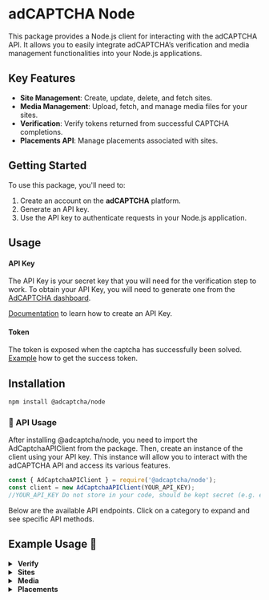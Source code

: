 # adCAPTCHA Node

This package provides a Node.js client for interacting with the adCAPTCHA API. It allows you to easily integrate adCAPTCHA’s verification and media management functionalities into your Node.js applications.

## Key Features

- **Site Management**: Create, update, delete, and fetch sites.
- **Media Management**: Upload, fetch, and manage media files for your sites.
- **Verification**: Verify tokens returned from successful CAPTCHA completions.
- **Placements API**: Manage placements associated with sites.

## Getting Started

To use this package, you'll need to:

1. Create an account on the **adCAPTCHA** platform.
2. Generate an API key.
3. Use the API key to authenticate requests in your Node.js application.

## Usage

#### API Key
The API Key is your secret key that you will need for the verification step to work. To obtain your API Key, you will need to generate one from the [AdCAPTCHA dashboard](https://app.adcaptcha.com/login). 

[Documentation](https://docs.adcaptcha.com/wordpress) to learn how to create an API Key.

#### Token
The token is exposed when the captcha has successfully been solved. [Example](/packages/react/README.md) how to get the success token. 

## Installation

```bash
npm install @adcaptcha/node
```

### 🚀 API Usage

After installing @adcaptcha/node, you need to import the AdCaptchaAPIClient from the package. Then, create an instance of the client using your API key. This instance will allow you to interact with the adCAPTCHA API and access its various features.

```typescript
const { AdCaptchaAPIClient } = require('@adcaptcha/node');
const client = new AdCaptchaAPIClient(YOUR_API_KEY); 
//YOUR_API_KEY Do not store in your code, should be kept secret (e.g. environment variables).
```

Below are the available API endpoints. Click on a category to expand and see specific API methods.

## Example Usage 📖

<details>
  <summary>&nbsp;<strong>Verify</strong></summary>

  <details>
    <summary>&nbsp;&nbsp;&nbsp;• Verify Token</summary>

### Request
```typescript
const result = await client.verify.verifyToken("Valid Token");
```

### Definitions

| Parameter | Type   | Required | Default | Description                     |
|-----------|--------|----------|---------|---------------------------------|
| token     | string | ✅ Yes   | -       | Token value.                    |

### Response
```json
{
    "status": "ok",
    "data": { "code": 200, "message": "Token verified" }
}
```

## Response from verify

| Status Code | Message               | 
|-------------|-----------------------|
| 200         | Token verified        |
| 400         | Token missing         |
| 400         | Invalid token         |
| 400         | Token already verified|

  </details>
</details>

<details>
  <summary>&nbsp;<strong>Sites</strong></summary>

  <details>
    <summary>&nbsp;&nbsp;&nbsp;• Fetch All</summary>

### Request
```typescript
const result = await client.sites.fetchAll();
```

### Definitions
 | Parameter  | Type    | Required | Default | Description               |
|------------|--------|----------|---------|---------------------------|
| page      | number | ❌ No     | 1       | Page number for pagination. |
| pageSize  | number | ❌ No     | 25      | Number of items per page.  |

### Response
```json
{
    "items": [
        {
            "id": "YOUR_SITE_ID",
            "name": "YOUR_SITE_NAME",
            "url": "",
            "createdAt": "2025-01-17T11:45:21.951Z",
            "updatedAt": "2025-01-17T11:45:21.951Z",
            "stats": {
                "totalLiveMedia": 0,
                "totalPlacement": 2,
                "last30daysHumanVerifiedCaptchas": {
                    "name": "adsSeenByConfirmedHumans",
                    "data": []
                }
            }
        }
    ],
    "meta": {
        "totalCount": 3,
        "page": 1,
        "pageSize": 25
    }
}
```
  </details>

   <details>
    <summary>&nbsp;&nbsp;&nbsp;• Fetch By ID</summary>

### Request
```typescript
const result = await client.sites.fetchByID("STE-YOUR_SITE_ID");
```

### Definitions

| Parameter | Type   | Required | Default | Description                                                         |
|-----------|--------|----------|---------|---------------------------------------------------------------------|
| id        | string | ✅ Yes   | -       | The ID of the site to fetch from the database.                      |

### Response
```json
{
  "id": "STE-YOUR_SITE_ID",
  "name": "YOUE_SITE_NAME",
  "url": "https://your-site-url.com",
  "createdAt": "2025-01-17T11:47:55.496Z",
  "updatedAt": "2025-01-17T11:47:55.496Z",
  "stats": {
    "totalLiveMedia": 2,
    "totalPlacement": 2,
    "last30daysHumanVerifiedCaptchas": { "name": "adsSeenByConfirmedHumans", "data": [] }
  }
}
```

  </details>

  <details>
    <summary>&nbsp;&nbsp;&nbsp;• Fetch Stats For Site</summary>

### Request
```typescript
const result = await client.sites.fetchStatsForSite("STE-YOUR_SITE_ID", "7");
```

### Definitions

| Parameter      | Type                  | Required | Default | Description                                                                 |
|----------------|-----------------------|----------|---------|-----------------------------------------------------------------------------|
| id             | string                | ✅ Yes   | -       | The unique identifier of the site whose stats need to be fetched.           |
| dateRange      | string                | ✅ Yes   | -       | The number of days from the current day for which the stats should be fetched. |

### Response
```json
{
  "name": "Status by day",
  "data": [
    {
      "date": "2025-01-29T15:33:15.932Z",
      "correct": 0,
      "incorrect": 0,
      "unanswered": 0,
      "skipped": 0,
      "closed": 0
    }
  ]
}
```
  </details>

  <details>
    <summary>&nbsp;&nbsp;&nbsp;• Create Site</summary>

### Request
```typescript
const result = await client.sites.createSite("Your Site Name", "https://your-site-url.com");
```

### Definitions

| Parameter      | Type                  | Required | Default | Description                                                                 |
|----------------|-----------------------|----------|---------|-----------------------------------------------------------------------------|
| siteName       | string                | ✅ Yes   | -       | The name of the site to be created.                                          |
| siteUrl        | string                | ✅ Yes   | -       | The URL of the site to be created.                                           |


### Response
```json
{
  "id": "STE-YOUR_SITE_ID",
  "name": "Your Site Name",
  "url": "https://your-site-url.com",
  "createdAt": "2025-01-30T15:41:35.936Z",
  "updatedAt": "2025-01-30T15:41:35.936Z",
  "stats": {
    "totalLiveMedia": 0,
    "totalPlacement": 0,
    "last30daysHumanVerifiedCaptchas": { "name": "adsSeenByConfirmedHumans", "data": [] }
  }
}
```
  </details>

  <details>
    <summary>&nbsp;&nbsp;&nbsp;• Update Site</summary>

### Definitions

### Request
```typescript
const result = await client.sites.updateSite("STE-YOUR_SITE_ID", "Updated Site Name", "https://updated-site-url.com");
```

| Parameter      | Type                  | Required | Default | Description                                                                 |
|----------------|-----------------------|----------|---------|-----------------------------------------------------------------------------|
| siteID         | string                | ✅ Yes   | -       | The ID of the site to be updated.                                           |
| siteName       | string                | ✅ Yes   | -       | The new name for the site to be updated.                                    |
| siteUrl        | string                | ✅ Yes   | -       | The new URL for the site to be updated.                                     |

### Response
```json
{
  "id": "TE-YOUR_SITE_ID",
  "name": "Updated Site Name",
  "url": "https://updated-site-url.com",
  "createdAt": "2025-01-17T11:47:55.496Z",
  "updatedAt": "2025-01-30T16:08:03.296Z",
  "stats": {
    "totalLiveMedia": 2,
    "totalPlacement": 2,
    "last30daysHumanVerifiedCaptchas": { "name": "adsSeenByConfirmedHumans", "data": [] }
  }
}
```
  </details>

  <details>
    <summary>&nbsp;&nbsp;&nbsp;• Delete Site</summary>

### Request
```typescript
const result = await client.sites.deleteSite("STE-YOUR_SITE_ID");
```

### Definitions

| Parameter      | Type                  | Required | Default | Description                                                                 |
|---------------|-----------------------|----------|---------|-----------------------------------------------------------------------------|
| id            | string                | ✅ Yes   | -       | The ID of the site to be deleted.                                           |

### Response
```json
{
  "status": "ok",
  "data": true
}
```
  </details>

</details>

<details>
  <summary>&nbsp;<strong>Media</strong></summary>

  <details>
    <summary>&nbsp;&nbsp;&nbsp;• Fetch Query</summary>
    
### Request
```typescript
const filters = {
      status: 'live',  
      siteID: "STE-YOUR_SITE_ID",
    };
const result = await client.media.query(filters, 1);
```

### Definitions

| Parameter      | Type                                    | Required | Default | Description                                                               |
|---------------|----------------------------------------|----------|---------|-----------------------------------------------------------------------------|
| filters       | object                                  | ✅ Yes   | -       | An object containing filter parameters for the query.                      |
| status        | string                                  | ✅ Yes   | -       | The status of the media to filter by. 'archived' or 'live' or 'pending'     |
| siteID        | string                                  | ❌ No    | -       | The ID of the site to filter media for.                                    |
| page          | number                                  | ✅ Yes   | 1       | The page number for pagination.                                            |
| pageSize      | number                                  | ❌ No    | 24      | The number of media items per page. Defaults to an API-defined value.      |

### Response
```json
{
    "items": [
        {
            "id": "MDA-YOUR_MEDIA_ID",
            "name": "YOUR_SITE_NAME",
            "type": "image",
            "keywords": [],
            "sites": [],
            "createdAt": "2025-01-27T09:11:21.066Z",
            "updatedAt": "2025-01-31T10:37:15.329Z",
            "archivedAt": null,
            "scheduleStartAt": null,
            "scheduleEndAt": "2025-12-31T23:59:59.000Z",
            "state": "live",
            "metadata": {}
        }
    ],
    "meta": {
        "totalCount": 1,
        "page": 1,
        "pageSize": 24
    }
}
```
  </details>

  <details>
    <summary>&nbsp;&nbsp;&nbsp;• Fetch All</summary>
    
### Request
```typescript
const result = await client.media.fetchAll();
```

### Definitions

| Parameter         | Type                                    | Required | Default | Description                                                               |
|------------------|----------------------------------------|----------|---------|-----------------------------------------------------------------------------|
| page            | number                                  | ❌ No    | 1       | The page number for pagination.                                             |
| selectedFilters | array                                   | ❌ No    | -       | An array of filter strings to apply to the media query.                     |
| pageSize        | number                                  | ❌ No    | 24       | The number of media items per page. Defaults to an API-defined value.      |

### Response

```json
{
    "items": [
        {
            "id": "MDA-YOUR_MEDIA_ID",
            "name": "YOUR_SITE_NAME",
            "type": "image",
            "keywords": [],
            "sites": [],
            "createdAt": "2025-01-27T09:11:21.066Z",
            "updatedAt": "2025-01-31T10:37:15.329Z",
            "archivedAt": null,
            "scheduleStartAt": null,
            "scheduleEndAt": "2025-12-31T23:59:59.000Z",
            "state": "live",
            "metadata": {}
        }
    ],
    "meta": {
        "totalCount": "2",
        "page": 1,
        "pageSize": 24
    }
}
```

  </details>

  <details>
    <summary>&nbsp;&nbsp;&nbsp;• Fetch By ID</summary>

### Request
```typescript
const result = await client.media.fetchByID("MDA-YOUR_MEDIA_ID");
```

### Definitions

| Parameter | Type   | Required | Default | Description                                         |
|-----------|--------|----------|---------|-----------------------------------------------------|
| id        | string | ✅ Yes   | -       | The unique identifier of the media item to be fetched. |

### Response

```json
{
  "id": "MDA-YOUR_MEDIA_ID",
  "name": "YOUR_SITE_NAME",
  "type": "image",
  "keywords": [],
  "sites": [],
  "createdAt": "2025-01-23T10:15:09.904Z",
  "updatedAt": "2025-01-24T11:17:58.012Z",
  "archivedAt": "2025-01-24T11:17:58.012Z",
  "scheduleStartAt": null,
  "scheduleEndAt": null,
  "state": "archived",
  "metadata": {
    "width": 600,
    "height": 338,
    "thumbnailURL": "https://adcaptcha-dev-vas-assets-cdn.s3.eu-west-2.amazonaws.com/media/images/MDA-YOUR_MEDIA_ID.jpg"
  }
}
```
  </details>

  <details>
    <summary>&nbsp;&nbsp;&nbsp;• Fetch All Archived</summary>

### Request
```typescript
const result = await client.media.fetchAllArchived();
```

### Definitions

| Parameter | Type   | Required | Default | Description                                       |
|-----------|--------|----------|---------|---------------------------------------------------|
| page      | number | ❌ No    | 1       | The page number for paginated results.           |
| pageSize  | number | ❌ No    | 24      | The number of items per page (optional).         |

### Response

```json
{
  "items": [
    {
      "id": "MDA-YOUR_MEDIA_ID",
      "name": "YOUR_SITE_NAME",
      "type": "image",
      "keywords": [],
      "sites": [],
      "createdAt": "2025-01-27T08:56:06.743Z",
      "updatedAt": "2025-01-27T09:12:17.358Z",
      "archivedAt": "2025-01-27T09:12:17.358Z",
      "scheduleStartAt": null,
      "scheduleEndAt": null,
      "state": "archived",
      "metadata": {}
    }
  ],
  "meta": { "totalCount": 8, "page": 1, "pageSize": 24 }
}
```
  </details>

  <details>
    <summary>&nbsp;&nbsp;&nbsp;• Create Media</summary>

### Request

```typescript
const mediaFile = await createFileFromAsset('./assets/your-media-file.webp'); 
const result = await client.media.createMedia(
  mediaFile,
  ['STE-YOUR_SITE_ID'],
  ['Tag1', 'Tag2'],
  new Date('2025-01-01T00:00:00Z'),
  new Date('2025-12-31T23:59:59Z')
);
```

### Definitions

| Parameter       | Type          | Required | Default | Description                                      |
|----------------|--------------|----------|---------|--------------------------------------------------|
| mediaFile      | File         | ✅ Yes   | -       | The media file to be uploaded.                  |
| siteIDs        | string[]     | ❌ No    | []      | An array of site IDs associated with the media. |
| keywords       | string[]     | ❌ No    | []      | An array of keywords for tagging the media.     |
| scheduleStartAt | Date \| null | ❌ No    | null    | The scheduled start date for the media.         |
| scheduleEndAt  | Date \| null | ❌ No    | null    | The scheduled end date for the media.           |

### Response

```json
{
    "status": "ok",
    "data": {
        "id": "MDA-YOUR_MEDIA_ID",
        "name": "YOUR_SITE_NAME",
        "type": "image",
        "keywords": ["keyword1", "keyword2"],
        "sites": [],
        "createdAt": "2025-01-31T15:09:17.897Z",
        "updatedAt": "2025-01-31T15:09:17.897Z",
        "archivedAt": null,
        "scheduleStartAt": "2025-01-01T00:00:00.000Z",
        "scheduleEndAt": "2025-12-31T23:59:59.000Z",
        "state": "pending",
        "metadata": {}
    }
}
```
  </details>

<details>
    <summary>&nbsp;&nbsp;&nbsp;• Unarchive Media</summary>

### Request
```typescript
const result = await client.media.unarchiveMedia("MDA-YOUR_MEDIA_ID");
```

### Definitions

| Parameter  | Type   | Required | Default | Description                           |
|-----------|--------|----------|---------|---------------------------------------|
| mediaID   | string | ✅ Yes   | -       | The unique identifier of the media to unarchive. |

### Response

```json
{ "status": "ok", "data": true }
```
  </details>

  <details>
    <summary>&nbsp;&nbsp;&nbsp;• Update Media</summary>

### Request
```typescript
const result = await client.media.updateMedia(
  "MDA-YOUR_MEDIA_ID",
  "Updated Media Name",
  "CUSTOMER-123",
  ["STE-YOUR_SITE_ID"],
  [],
  null,
  null
);
```

### Definitions

| Parameter       | Type          | Required | Default | Description                                      |
|----------------|--------------|----------|---------|--------------------------------------------------|
| mediaID        | string       | ✅ Yes   | -       | The unique identifier of the media to update.   |
| mediaName      | string       | ✅ Yes   | -       | The new name of the media.                      |
| customerID     | string       | ✅ Yes   | -       | The customer ID associated with the media.      |
| siteIDs        | string[]     | ❌ No    | []      | An array of site IDs linked to the media.       |
| keywords       | string[]     | ❌ No    | []      | An array of keywords for tagging the media.     |
| scheduleStartAt | Date \| null | ❌ No    | null    | The scheduled start date for the media.         |
| scheduleEndAt  | Date \| null | ❌ No    | null    | The scheduled end date for the media.           |

  ### Response

  ```json
  {
    "id": "MDA-YOUR_MEDIA_ID",
    "name": "Minimal Media Update",
    "type": "image",
    "keywords": [],
    "sites": [ { "id": "STE-YOUR_SITE_ID", "name": "YOUR_SITE_NAME" } ],
    "createdAt": "2025-01-31T15:09:17.897Z",
    "updatedAt": "2025-01-31T15:16:17.595Z",
    "archivedAt": null,
    "scheduleStartAt": null,
    "scheduleEndAt": null,
    "state": "live",
    "metadata": {
      "width": 600,
      "height": 338,
      "thumbnailURL": "https://d3exd71ujqzz3u.cloudfront.net/media/images/MDA-YOUR_MEDIA_ID.jpg"
    }
  }
```

</details>
  <details>
    <summary>&nbsp;&nbsp;&nbsp;• Delete Media</summary>

#### API Reference

### Request
```typescript
const result = await client.media.deleteMedia("MDA-YOUR_MEDIA_ID");
```

### Definitions

| Parameter | Type   | Required | Default | Description                           |
|----------|--------|----------|---------|---------------------------------------|
| id       | string | ✅ Yes   | -       | The unique identifier of the media to delete. |

### Response

```json
{ "status": "ok", "data": true }
```
  </details>
</details>

<details>
  <summary>&nbsp;<strong>Placements</strong></summary>

  <details>
    <summary>&nbsp;&nbsp;&nbsp;• Fetch All</summary>

### Request
```typescript
const result = await client.placements.fetchAll(1);
```

### Definitions

| Parameter | Type   | Required | Default | Description                           |
|----------|--------|----------|---------|---------------------------------------|
| page     | number | ✅ Yes   | -       | The page number for pagination.       |

### Response

```json
{
  "items": [
    {
      "id": "PLC-YOUR_PLACEMENT_ID",
      "name": "Updated Placement Name",
      "siteID": "STE-YOUR_SITE_ID",
      "createdAt": "2025-01-17T11:45:21.952Z",
      "updatedAt": "2025-01-17T21:37:02.923Z"
    }
  ],
  "meta": { "totalCount": 4, "page": 1, "pageSize": 25 }
}
```
  </details>

  <details>
    <summary>&nbsp;&nbsp;&nbsp;• Fetch By ID</summary>

### Request
```typescript
const result = await client.placements.fetchByID("PLC-YOUR_PLACEMENT_ID");
```

### Definitions

| Parameter | Type   | Required | Default | Description               |
|----------|--------|----------|---------|---------------------------|
| id       | string | ✅ Yes   | -       | The ID of the placement.  |

### Response

```json
{
  "id": "PLC-YOUR_PLACEMENT_ID",
  "name": "YOUR Placement NAME",
  "siteID": "STE-YOUR_SITE_ID",
  "createdAt": "2025-01-24T11:34:33.754Z",
  "updatedAt": "2025-01-24T11:36:04.291Z"
}
```
  </details>
  
  <details>
    <summary>&nbsp;&nbsp;&nbsp;• Fetch All Placements for Site</summary>
    
### Request
```typescript
const result = await client.placements.fetchAllForSite("STE-YOUR_SITE_ID", 1, 4);
```

### Definitions

| Parameter  | Type    | Required | Default | Description                           |
|------------|---------|----------|---------|---------------------------------------|
| siteID     | string  | ✅ Yes   | -       | The ID of the site to fetch placements for. |
| page       | number  | ❌ No    | 1       | The page number for pagination.       |
| pageSize   | number  | ❌ No    | 24      | The number of placements per page.    |

### Response

```json
{
  "items": [
    {
      "id": "PLC-YOUR_PLACEMENT_ID",
      "name": "YOUR PLACEMENT NAME",
      "siteID": "STE-YOUR_SITE_ID",
      "createdAt": "2025-01-24T11:34:33.754Z",
      "updatedAt": "2025-01-24T11:36:04.291Z"
    }
  ],
  "meta": { "totalCount": 2, "page": 1, "pageSize": 4 }
}
```
  </details>

  <details>
    <summary>&nbsp;&nbsp;&nbsp;• Create Placement</summary>

### Request
```typescript
const result = await client.placements.createPlacement("Your Placement Name", "STE-YOUR_SITE_ID");
```

### Definitions

| Parameter | Type    | Required | Default | Description                             |
|-----------|---------|----------|---------|-----------------------------------------|
| name      | string  | ✅ Yes   | -       | The name of the placement to be created. |
| siteID    | string  | ✅ Yes   | -       | The ID of the site where the placement will be created. |

### Response

```json
{
  "id": "PLC-YOUR_PLACEMENT_ID",
  "name": "YOUR PLACEMENT NAME",
  "siteID": "STE-YOUR_SITE_ID",
  "createdAt": "2025-01-31T16:05:00.083Z",
  "updatedAt": "2025-01-31T16:05:00.083Z"
}
```

  </details>

  <details>
    <summary>&nbsp;&nbsp;&nbsp;• Update Placement</summary>

### Request
```typescript
const result = await client.placements.updatePlacement("PLC-YOUR_PLACEMENT_ID", "Updated Placement Name", "STE-YOUR_SITE_ID");
```

### Definitions

| Parameter      | Type    | Required | Default | Description                                 |
|----------------|---------|----------|---------|---------------------------------------------|
| placementID    | string  | ✅ Yes   | -       | The ID of the placement to be updated.      |
| placementName  | string  | ✅ Yes   | -       | The new name for the placement.             |
| siteID         | string  | ✅ Yes   | -       | The ID of the site where the placement exists. |

### Response

```json
{
  "id": "PLC-YOUR_PLACEMENT_ID",
  "name": "Updated Placement Name",
  "siteID": "STE-YOUR_SITE_ID",
  "createdAt": "2025-01-24T11:34:33.754Z",
  "updatedAt": "2025-01-31T16:09:24.870Z"
}
```
  </details>

  <details>
    <summary>&nbsp;&nbsp;&nbsp;• Delete Placement</summary>

### Request
```typescript
const result = await client.placements.deletePlacement("PLC-YOUR_PLACEMENT_ID", "STE-YOUR_SITE_ID");
```

### Definitions

| Parameter   | Type    | Required | Default | Description                                      |
|-------------|---------|----------|---------|--------------------------------------------------|
| id          | string  | ✅ Yes   | -       | The ID of the placement to be deleted.           |
| siteID      | string  | ✅ Yes   | -       | The ID of the site where the placement exists.   |

```json
{"status": "ok", "data": true}
```
  </details>
</details>
